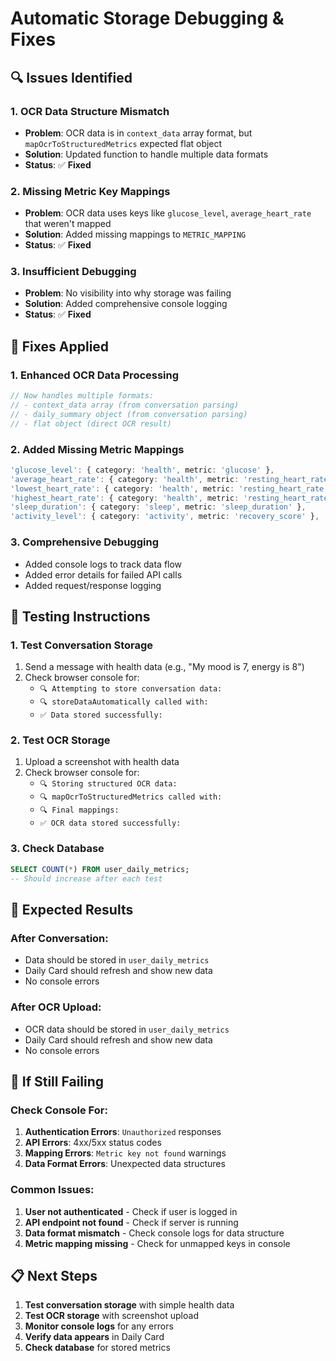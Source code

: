 # Automatic Storage Debugging & Fixes

## 🔍 **Issues Identified**

### **1. OCR Data Structure Mismatch**
- **Problem**: OCR data is in `context_data` array format, but `mapOcrToStructuredMetrics` expected flat object
- **Solution**: Updated function to handle multiple data formats
- **Status**: ✅ **Fixed**

### **2. Missing Metric Key Mappings**
- **Problem**: OCR data uses keys like `glucose_level`, `average_heart_rate` that weren't mapped
- **Solution**: Added missing mappings to `METRIC_MAPPING`
- **Status**: ✅ **Fixed**

### **3. Insufficient Debugging**
- **Problem**: No visibility into why storage was failing
- **Solution**: Added comprehensive console logging
- **Status**: ✅ **Fixed**

## 🔧 **Fixes Applied**

### **1. Enhanced OCR Data Processing**
```typescript
// Now handles multiple formats:
// - context_data array (from conversation parsing)
// - daily_summary object (from conversation parsing)  
// - flat object (direct OCR result)
```

### **2. Added Missing Metric Mappings**
```typescript
'glucose_level': { category: 'health', metric: 'glucose' },
'average_heart_rate': { category: 'health', metric: 'resting_heart_rate' },
'lowest_heart_rate': { category: 'health', metric: 'resting_heart_rate' },
'highest_heart_rate': { category: 'health', metric: 'resting_heart_rate' },
'sleep_duration': { category: 'sleep', metric: 'sleep_duration' },
'activity_level': { category: 'activity', metric: 'recovery_score' },
```

### **3. Comprehensive Debugging**
- Added console logs to track data flow
- Added error details for failed API calls
- Added request/response logging

## 🧪 **Testing Instructions**

### **1. Test Conversation Storage**
1. Send a message with health data (e.g., "My mood is 7, energy is 8")
2. Check browser console for:
   - `🔍 Attempting to store conversation data:`
   - `🔍 storeDataAutomatically called with:`
   - `✅ Data stored successfully:`

### **2. Test OCR Storage**
1. Upload a screenshot with health data
2. Check browser console for:
   - `🔍 Storing structured OCR data:`
   - `🔍 mapOcrToStructuredMetrics called with:`
   - `🔍 Final mappings:`
   - `✅ OCR data stored successfully:`

### **3. Check Database**
```sql
SELECT COUNT(*) FROM user_daily_metrics;
-- Should increase after each test
```

## 🎯 **Expected Results**

### **After Conversation:**
- Data should be stored in `user_daily_metrics`
- Daily Card should refresh and show new data
- No console errors

### **After OCR Upload:**
- OCR data should be stored in `user_daily_metrics`
- Daily Card should refresh and show new data
- No console errors

## 🚨 **If Still Failing**

### **Check Console For:**
1. **Authentication Errors**: `Unauthorized` responses
2. **API Errors**: 4xx/5xx status codes
3. **Mapping Errors**: `Metric key not found` warnings
4. **Data Format Errors**: Unexpected data structures

### **Common Issues:**
1. **User not authenticated** - Check if user is logged in
2. **API endpoint not found** - Check if server is running
3. **Data format mismatch** - Check console logs for data structure
4. **Metric mapping missing** - Check for unmapped keys in console

## 📋 **Next Steps**

1. **Test conversation storage** with simple health data
2. **Test OCR storage** with screenshot upload
3. **Monitor console logs** for any errors
4. **Verify data appears** in Daily Card
5. **Check database** for stored metrics
